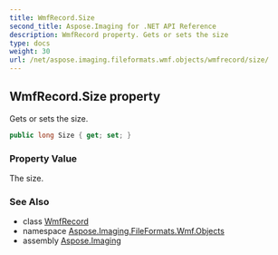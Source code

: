```yaml
---
title: WmfRecord.Size
second_title: Aspose.Imaging for .NET API Reference
description: WmfRecord property. Gets or sets the size
type: docs
weight: 30
url: /net/aspose.imaging.fileformats.wmf.objects/wmfrecord/size/
---
```

## WmfRecord.Size property

Gets or sets the size.

```csharp
public long Size { get; set; }
```

### Property Value

The size.

### See Also

* class [WmfRecord](../)
* namespace [Aspose.Imaging.FileFormats.Wmf.Objects](../../wmfrecord/)
* assembly [Aspose.Imaging](../../../)


